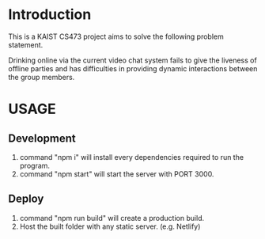 # Introduction

This is a KAIST CS473 project aims to solve the following problem statement.

Drinking online via the current video chat system fails to give the liveness of offline parties and has difficulties in providing dynamic interactions between the group members.

# USAGE

## Development

1. command "npm i" will install every dependencies required to run the program.
2. command "npm start" will start the server with PORT 3000.

## Deploy

1. command "npm run build" will create a production build.
2. Host the built folder with any static server. (e.g. Netlify)

